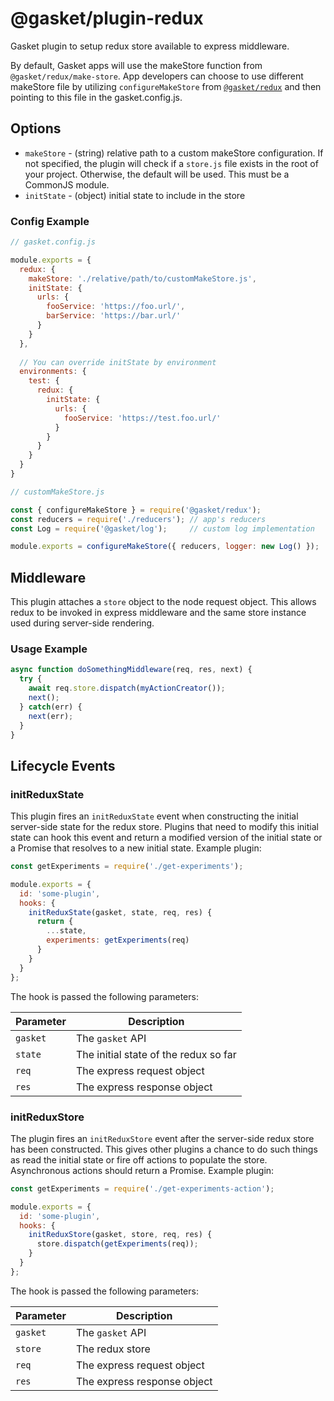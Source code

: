# @gasket/plugin-redux

Gasket plugin to setup redux store available to express middleware.

By default, Gasket apps will use the makeStore function from
`@gasket/redux/make-store`. App developers can choose to use different makeStore
file by utilizing `configureMakeStore` from 
[`@gasket/redux`](https://github.com/godaddy/gasket/tree/master/packages/gasket-redux#gasketredux)
and then pointing to this file in the gasket.config.js.

## Options

- `makeStore` - (string) relative path to a custom makeStore configuration. If
  not specified, the plugin will check if a `store.js` file exists in the root
  of your project. Otherwise, the default will be used. This must be a CommonJS
  module.
- `initState` - (object) initial state to include in the store

### Config Example

```js
// gasket.config.js

module.exports = {
  redux: {
    makeStore: './relative/path/to/customMakeStore.js',
    initState: {
      urls: {
        fooService: 'https://foo.url/',
        barService: 'https://bar.url/'
      }
    }
  },
  
  // You can override initState by environment
  environments: {
    test: {
      redux: {
        initState: {
          urls: {
            fooService: 'https://test.foo.url/'
          }
        }
      }
    }
  }
}
```

```js
// customMakeStore.js

const { configureMakeStore } = require('@gasket/redux');
const reducers = require('./reducers'); // app's reducers
const Log = require('@gasket/log');     // custom log implementation

module.exports = configureMakeStore({ reducers, logger: new Log() });
```

## Middleware

This plugin attaches a `store` object to the node request object.
This allows redux to be invoked in express middleware and the same store
instance used during server-side rendering.

### Usage Example

```js
async function doSomethingMiddleware(req, res, next) {
  try {
    await req.store.dispatch(myActionCreator());
    next();
  } catch(err) {
    next(err); 
  }
}
```

## Lifecycle Events

### initReduxState

This plugin fires an `initReduxState` event when constructing the initial 
server-side state for the redux store. Plugins that need to modify this initial
state can hook this event and return a modified version of the initial state or
a Promise that resolves to a new initial state. Example plugin:

```js
const getExperiments = require('./get-experiments');

module.exports = {
  id: 'some-plugin',
  hooks: {
    initReduxState(gasket, state, req, res) {
      return {
        ...state,
        experiments: getExperiments(req)
      }
    }
  }
};
```

The hook is passed the following parameters:

| Parameter   | Description |
|-------------|-------------|
| `gasket`    | The `gasket` API |
| `state`     | The initial state of the redux so far |
| `req`       | The express request object |
| `res`       | The express response object |

### initReduxStore

The plugin fires an `initReduxStore` event after the server-side redux store
has been constructed. This gives other plugins a chance to do such things as
read the initial state or fire off actions to populate the store. Asynchronous
actions should return a Promise. Example plugin:

```js
const getExperiments = require('./get-experiments-action');

module.exports = {
  id: 'some-plugin',
  hooks: {
    initReduxStore(gasket, store, req, res) {
      store.dispatch(getExperiments(req));
    }
  }
};
```

The hook is passed the following parameters:

| Parameter   | Description |
|-------------|-------------|
| `gasket`    | The `gasket` API |
| `store`     | The redux store |
| `req`       | The express request object |
| `res`       | The express response object |
